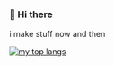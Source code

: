 ### 👋 Hi there

i make stuff now and then

  
   
[![my top langs](https://github-readme-stats.vercel.app/api/top-langs/?username=jango-fx&hide=actionscript&layout=compact&theme=github_dark)](https://github.com/anuraghazra/github-readme-stats)
<!--



**jango-fx/jango-fx** is a ✨ _special_ ✨ repository because its `README.md` (this file) appears on your GitHub profile.

Here are some ideas to get you started:

- 🔭 I’m currently working on ...
- 🌱 I’m currently learning ...
- 👯 I’m looking to collaborate on ...
- 🤔 I’m looking for help with ...
- 💬 Ask me about ...
- 📫 How to reach me: ...
- 😄 Pronouns: ...
- ⚡ Fun fact: ...
-->

